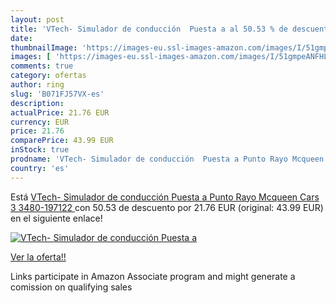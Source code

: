 ```yaml
---
layout: post
title: 'VTech- Simulador de conducción  Puesta a al 50.53 % de descuento'
date: 
thumbnailImage: 'https://images-eu.ssl-images-amazon.com/images/I/51gmpeANFHL._SL200_.jpg'
images: [ 'https://images-eu.ssl-images-amazon.com/images/I/51gmpeANFHL._SL200_.jpg' ]
comments: true
category: ofertas
author: ring
slug: 'B071FJ57VX-es'
description:
actualPrice: 21.76 EUR
currency: EUR
price: 21.76
comparePrice: 43.99 EUR
inStock: true
prodname: 'VTech- Simulador de conducción  Puesta a Punto Rayo Mcqueen Cars 3  3480-197122 '
country: 'es'
---
```


Está [VTech- Simulador de conducción  Puesta a Punto Rayo Mcqueen Cars 3  3480-197122 ](https://www.amazon.es/dp/B071FJ57VX/?tag=tolees-21) con 50.53 de descuento por 21.76 EUR (original: 43.99 EUR) en el siguiente enlace!

[![VTech- Simulador de conducción  Puesta a](https://images-eu.ssl-images-amazon.com/images/I/51gmpeANFHL._SL200_.jpg)](https://www.amazon.es/dp/B071FJ57VX/?tag=tolees-21)

[Ver la oferta!!](https://www.amazon.es/dp/B071FJ57VX/?tag=tolees-21)

Links participate in Amazon Associate program and might generate a comission on qualifying sales


